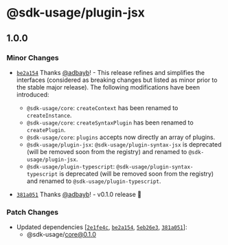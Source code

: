 # @sdk-usage/plugin-jsx

## 1.0.0

### Minor Changes

- [`be2a154`](https://github.com/adbayb/sdk-usage/commit/be2a154ca18ea95640da6b7a09c428d5d76efed3) Thanks [@adbayb](https://github.com/adbayb)! - This release refines and simplifies the interfaces (considered as breaking changes but listed as minor prior to the stable major release).
  The following modifications have been introduced:
    - `@sdk-usage/core`: `createContext` has been renamed to `createInstance`.
    - `@sdk-usage/core`: `createSyntaxPlugin` has been renamed to `createPlugin`.
    - `@sdk-usage/core`: `plugins` accepts now directly an array of plugins.
    - `@sdk-usage/plugin-jsx`: `@sdk-usage/plugin-syntax-jsx` is deprecated (will be removed soon from the registry) and renamed to `@sdk-usage/plugin-jsx`.
    - `@sdk-usage/plugin-typescript`: `@sdk-usage/plugin-syntax-typescript` is deprecated (will be removed soon from the registry) and renamed to `@sdk-usage/plugin-typescript`.

- [`381a051`](https://github.com/adbayb/sdk-usage/commit/381a051dc38f4af080f4c9e4fa154ff2f6e02c2a) Thanks [@adbayb](https://github.com/adbayb)! - v0.1.0 release 🚀

### Patch Changes

- Updated dependencies [[`2e1fe4c`](https://github.com/adbayb/sdk-usage/commit/2e1fe4cc4c5e887ee60aa2618b267c6596ba8fb3), [`be2a154`](https://github.com/adbayb/sdk-usage/commit/be2a154ca18ea95640da6b7a09c428d5d76efed3), [`5eb26e3`](https://github.com/adbayb/sdk-usage/commit/5eb26e3bf67c247284e8e363af13d729fda88331), [`381a051`](https://github.com/adbayb/sdk-usage/commit/381a051dc38f4af080f4c9e4fa154ff2f6e02c2a)]:
    - @sdk-usage/core@0.1.0
